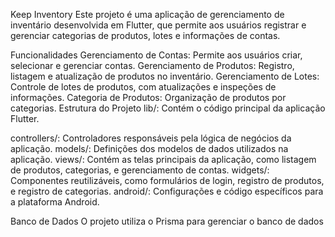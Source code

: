 Keep Inventory
Este projeto é uma aplicação de gerenciamento de inventário desenvolvida em Flutter, que permite aos usuários registrar e gerenciar categorias de produtos, lotes e informações de contas.

Funcionalidades
Gerenciamento de Contas: Permite aos usuários criar, selecionar e gerenciar contas.
Gerenciamento de Produtos: Registro, listagem e atualização de produtos no inventário.
Gerenciamento de Lotes: Controle de lotes de produtos, com atualizações e inspeções de informações.
Categoria de Produtos: Organização de produtos por categorias.
Estrutura do Projeto
lib/: Contém o código principal da aplicação Flutter.

controllers/: Controladores responsáveis pela lógica de negócios da aplicação.
models/: Definições dos modelos de dados utilizados na aplicação.
views/: Contém as telas principais da aplicação, como listagem de produtos, categorias, e gerenciamento de contas.
widgets/: Componentes reutilizáveis, como formulários de login, registro de produtos, e registro de categorias.
android/: Configurações e código específicos para a plataforma Android.

Banco de Dados
O projeto utiliza o Prisma para gerenciar o banco de dados
